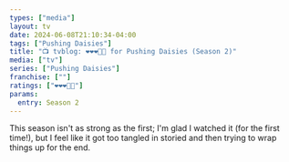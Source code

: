 ```yaml
---
types: ["media"]
layout: tv
date: 2024-06-08T21:10:34-04:00
tags: ["Pushing Daisies"]
title: "📺 tvblog: ❤️❤️❤️🖤🖤 for Pushing Daisies (Season 2)"
media: ["tv"]
series: ["Pushing Daisies"]
franchise: [""]
ratings: ["❤️❤️❤️🖤🖤"]
params:
  entry: Season 2
---
```

This season isn't as strong as the first; I'm glad I watched it (for the first time!), but I feel like it got too tangled in storied and then trying to wrap things up for the end.
